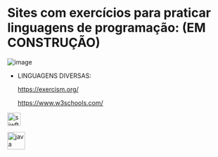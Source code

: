 # Sites com exercícios para praticar linguagens de programação: (EM CONSTRUÇÃO)

![image](https://github.com/mareshbard/mareshbard/assets/125154278/65d085bb-e09b-465d-b2df-ce3e20fbe644)


- LINGUAGENS DIVERSAS:
  
  https://exercism.org/
  
  https://www.w3schools.com/


 </a> <img src="https://github.com/mareshbard/mareshbard/assets/125154278/f2f33cab-60f6-41da-ab82-27c68292ff10" alt="siwft" width="30" height="30"/> </a> 

<a href="https://pt.wikipedia.org/wiki/Wikip%C3%A9dia:P%C3%A1gina_principal" target="_blank" rel="noreferrer"> <img src="https://github.com/mareshbard/mareshbard/assets/125154278/f2f33cab-60f6-41da-ab82-27c68292ff10" alt="java" width="40" height="40"/> </a> <a href="https://developer.mozilla.org/en-US/docs/Web/JavaScript" target="_blank" rel="noreferrer">
